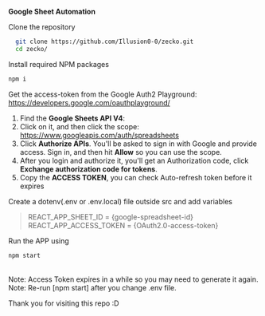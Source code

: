 **Google Sheet Automation**

Clone the repository
```bash
  git clone https://github.com/Illusion0-0/zecko.git
  cd zecko/
```
Install required NPM packages
```bash
npm i
```
Get the access-token from the Google Auth2 Playground: https://developers.google.com/oauthplayground/

1. Find the **Google Sheets API V4**:
2. Click on it, and then click the scope: https://www.googleapis.com/auth/spreadsheets
3. Click **Authorize APIs**. You'll be asked to sign in with Google and provide access. Sign in, and then hit **Allow** so you can use the scope.
4. After you login and authorize it, you'll get an Authorization code, click **Exchange authorization code for tokens**.
5. Copy the **ACCESS TOKEN**, you can check Auto-refresh token before it expires

Create a dotenv(.env or .env.local) file outside src and add variables
> REACT_APP_SHEET_ID = {google-spreadsheet-id}
> REACT_APP_ACCESS_TOKEN = {OAuth2.0-access-token}

Run the APP using
```bash
npm start
```
<br/>
Note: Access Token expires in a while so you may need to generate it again.
<br/>
Note: Re-run [npm start] after you change .env file.

Thank you for visiting this repo :D
